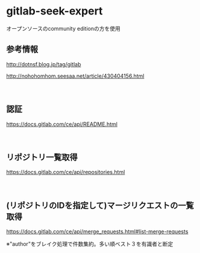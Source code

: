 # gitlab-seek-expert

オープンソースのcommunity editionの方を使用

## 参考情報

http://dotnsf.blog.jp/tag/gitlab

http://nohohomhom.seesaa.net/article/430404156.html

　

## 認証

https://docs.gitlab.com/ce/api/README.html

　

## リポジトリ一覧取得

https://docs.gitlab.com/ce/api/repositories.html

　

## (リポジトリのIDを指定して)マージリクエストの一覧取得

https://docs.gitlab.com/ce/api/merge_requests.html#list-merge-requests

※"author"をブレイク処理で件数集約。多い順ベスト３を有識者と断定

